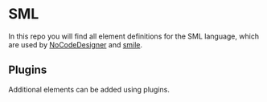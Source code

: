 # SML
In this repo you will find all element definitions for the SML language, which are used by [NoCodeDesigner](https://github.com/CrowdWare/NoCodeDesigner) and [smile](https://github.com/CrowdWare/smile).

## Plugins
Additional elements can be added using plugins.